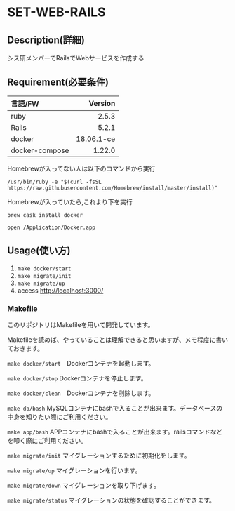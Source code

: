 # SET-WEB-RAILS

## Description(詳細)

シス研メンバーでRailsでWebサービスを作成する

## Requirement(必要条件)

|言語/FW|Version|
|:--|--:|
|ruby|2.5.3|
|Rails|5.2.1|
|docker|18.06.1-ce|
|docker-compose|1.22.0|

Homebrewが入ってない人は以下のコマンドから実行

`/usr/bin/ruby -e "$(curl -fsSL https://raw.githubusercontent.com/Homebrew/install/master/install)"`

Homebrewが入っていたら,これより下を実行

`brew cask install docker`

`open /Application/Docker.app`

## Usage(使い方)

1. `make docker/start`
2. `make migrate/init`
3. `make migrate/up`
4. access [http://localhost:3000/](http://localhost:3000/)

### Makefile

このリポジトリはMakefileを用いて開発しています。

Makefileを読めば、やっていることは理解できると思いますが、メモ程度に書いておきます。

`make docker/start`　Dockerコンテナを起動します。

`make docker/stop` Dockerコンテナを停止します。

`make docker/clean`　Dockerコンテナを削除します。

`make db/bash` MySQLコンテナにbashで入ることが出来ます。データベースの中身を知りたい際にご利用ください。

`make app/bash` APPコンテナにbashで入ることが出来ます。railsコマンドなどを叩く際にご利用ください。 

`make migrate/init` マイグレーションするために初期化をします。

`make migrate/up` マイグレーションを行います。

`make migrate/down` マイグレーションを取り下げます。

`make migrate/status` マイグレーションの状態を確認することができます。